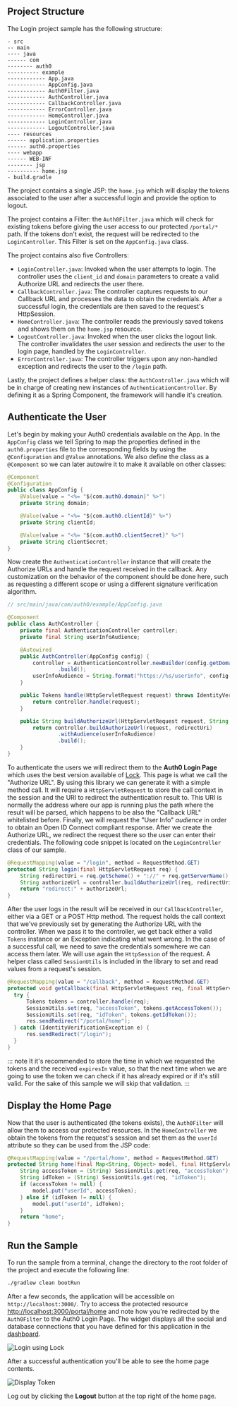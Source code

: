 ## Project Structure
The Login project sample has the following structure:

```text
- src
-- main
---- java
------ com
-------- auth0
---------- example
------------ App.java
------------ AppConfig.java
------------ Auth0Filter.java
------------ AuthController.java
------------ CallbackController.java
------------ ErrorController.java
------------ HomeController.java
------------ LoginController.java
------------ LogoutController.java
---- resources
------ application.properties
------ auth0.properties
---- webapp
------ WEB-INF
-------- jsp
---------- home.jsp
- build.gradle
```

The project contains a single JSP: the `home.jsp` which will display the tokens associated to the user after a successful login and provide the option to logout.

The project contains a Filter: the `Auth0Filter.java` which will check for existing tokens before giving the user access to our protected `/portal/*` path. If the tokens don't exist, the request will be redirected to the `LoginController`. This Filter is set on the `AppConfig.java` class.

The project contains also five Controllers:
- `LoginController.java`: Invoked when the user attempts to login. The controller uses the `client_id` and `domain` parameters to create a valid Authorize URL and redirects the user there.
- `CallbackController.java`: The controller captures requests to our Callback URL and processes the data to obtain the credentials. After a successful login, the credentials are then saved to the request's HttpSession.
- `HomeController.java`: The controller reads the previously saved tokens and shows them on the `home.jsp` resource.
- `LogoutController.java`: Invoked when the user clicks the logout link. The controller invalidates the user session and redirects the user to the login page, handled by the `LoginController`.
- `ErrorController.java`: The controller triggers upon any non-handled exception and redirects the user to the `/login` path.

Lastly, the project defines a helper class: the `AuthController.java` which will be in charge of creating new instances of `AuthenticationController`. By defining it as a Spring Component, the framework will handle it's creation.


## Authenticate the User

Let's begin by making your Auth0 credentials available on the App. In the `AppConfig` class we tell Spring to map the properties defined in the `auth0.properties` file to the corresponding fields by using the `@Configuration` and `@Value` annotations. We also define the class as a `@Component` so we can later autowire it to make it available on other classes:

```java
@Component
@Configuration
public class AppConfig {
    @Value(value = "<%= "${com.auth0.domain}" %>")
    private String domain;

    @Value(value = "<%= "${com.auth0.clientId}" %>")
    private String clientId;

    @Value(value = "<%= "${com.auth0.clientSecret}" %>")
    private String clientSecret;
}
```

Now create the `AuthenticationController` instance that will create the Authorize URLs and handle the request received in the callback. Any customization on the behavior of the component should be done here, such as requesting a different scope or using a different signature verification algorithm.

```java
// src/main/java/com/auth0/example/AppConfig.java

@Component
public class AuthController {
    private final AuthenticationController controller;
    private final String userInfoAudience;

    @Autowired
    public AuthController(AppConfig config) {
        controller = AuthenticationController.newBuilder(config.getDomain(), config.getClientId(), config.getClientSecret())
                .build();
        userInfoAudience = String.format("https://%s/userinfo", config.getDomain());
    }

    public Tokens handle(HttpServletRequest request) throws IdentityVerificationException {
        return controller.handle(request);
    }

    public String buildAuthorizeUrl(HttpServletRequest request, String redirectUri) {
        return controller.buildAuthorizeUrl(request, redirectUri)
                .withAudience(userInfoAudience)
                .build();
    }
}
```


To authenticate the users we will redirect them to the **Auth0 Login Page** which uses the best version available of [Lock](/lock). This page is what we call the "Authorize URL". By using this library we can generate it with a simple method call. It will require a `HttpServletRequest` to store the call context in the session and the URI to redirect the authentication result to. This URI is normally the address where our app is running plus the path where the result will be parsed, which happens to be also the "Callback URL" whitelisted before. Finally, we will request the "User Info" *audience* in order to obtain an Open ID Connect compliant response. After we create the Authorize URL, we redirect the request there so the user can enter their credentials. The following code snippet is located on the `LoginController` class of our sample.

```java
@RequestMapping(value = "/login", method = RequestMethod.GET)
protected String login(final HttpServletRequest req) {
    String redirectUri = req.getScheme() + "://" + req.getServerName() + ":" + req.getServerPort() + "/callback";
    String authorizeUrl = controller.buildAuthorizeUrl(req, redirectUri);
    return "redirect:" + authorizeUrl;
}
```

After the user logs in the result will be received in our `CallbackController`, either via a GET or a POST Http method. The request holds the call context that we've previously set by generating the Authorize URL with the controller. When we pass it to the controller, we get back either a valid `Tokens` instance or an Exception indicating what went wrong. In the case of a successful call, we need to save the credentials somewhere we can access them later. We will use again the `HttpSession` of the request. A helper class called `SessionUtils` is included in the library to set and read values from a request's session.

```java
@RequestMapping(value = "/callback", method = RequestMethod.GET)
protected void getCallback(final HttpServletRequest req, final HttpServletResponse res) throws ServletException, IOException {
  try {
      Tokens tokens = controller.handle(req);
      SessionUtils.set(req, "accessToken", tokens.getAccessToken());
      SessionUtils.set(req, "idToken", tokens.getIdToken());
      res.sendRedirect("/portal/home");
  } catch (IdentityVerificationException e) {
      res.sendRedirect("/login");
  }
}
```

::: note
It it's recommended to store the time in which we requested the tokens and the received `expiresIn` value, so that the next time when we are going to use the token we can check if it has already expired or if it's still valid. For the sake of this sample we will skip that validation.
:::


## Display the Home Page

Now that the user is authenticated (the tokens exists), the `Auth0Filter` will allow them to access our protected resources. In the `HomeController` we obtain the tokens from the request's session and set them as the `userId` attribute so they can be used from the JSP code:

```java
@RequestMapping(value = "/portal/home", method = RequestMethod.GET)
protected String home(final Map<String, Object> model, final HttpServletRequest req) {
    String accessToken = (String) SessionUtils.get(req, "accessToken");
    String idToken = (String) SessionUtils.get(req, "idToken");
    if (accessToken != null) {
        model.put("userId", accessToken);
    } else if (idToken != null) {
        model.put("userId", idToken);
    }
    return "home";
}
```

## Run the Sample

To run the sample from a terminal, change the directory to the root folder of the project and execute the following line:

```bash
./gradlew clean bootRun
```

After a few seconds, the application will be accessible on `http://localhost:3000/`. Try to access the protected resource [http://localhost:3000/portal/home](http://localhost:3000/portal/home) and note how you're redirected by the `Auth0Filter` to the Auth0 Login Page. The widget displays all the social and database connections that you have defined for this application in the [dashboard](${manage_url}/#/).

![Login using Lock](/media/articles/java/login-with-lock.png)

After a successful authentication you'll be able to see the home page contents.

![Display Token](/media/articles/java/display-token.png)

Log out by clicking the **Logout** button at the top right of the home page.
